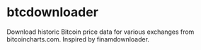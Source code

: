 # btcdownloader
Download historic Bitcoin price data for various exchanges from bitcoincharts.com. Inspired by finamdownloader.
